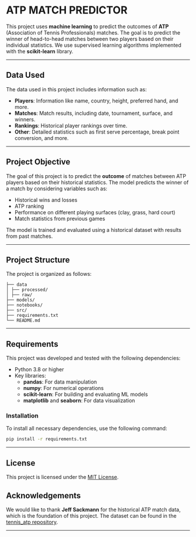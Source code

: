 # ATP MATCH PREDICTOR

This project uses **machine learning** to predict the outcomes of **ATP** (Association of Tennis Professionals) matches. The goal is to predict the winner of head-to-head matches between two players based on their individual statistics. We use supervised learning algorithms implemented with the **scikit-learn** library.

---

## Data Used

The data used in this project includes information such as:

- **Players**: Information like name, country, height, preferred hand, and more.
- **Matches**: Match results, including date, tournament, surface, and winners.
- **Rankings**: Historical player rankings over time.
- **Other**: Detailed statistics such as first serve percentage, break point conversion, and more.

---

## Project Objective

The goal of this project is to predict the **outcome** of matches between ATP players based on their historical statistics. The model predicts the winner of a match by considering variables such as:

- Historical wins and losses
- ATP ranking
- Performance on different playing surfaces (clay, grass, hard court)
- Match statistics from previous games

The model is trained and evaluated using a historical dataset with results from past matches.

---

## Project Structure

The project is organized as follows:

```
├── data
│ ├── processed/
│ ├── raw/
├── models/
├── notebooks/
├── src/
├── requirements.txt
└── README.md
```

---

## Requirements

This project was developed and tested with the following dependencies:

- Python 3.8 or higher
- Key libraries:
  - **pandas**: For data manipulation
  - **numpy**: For numerical operations
  - **scikit-learn**: For building and evaluating ML models
  - **matplotlib** and **seaborn**: For data visualization

### Installation

To install all necessary dependencies, use the following command:

```bash
pip install -r requirements.txt
```
---

## License

This project is licensed under the [MIT License](LICENSE).

## Acknowledgements

We would like to thank **Jeff Sackmann** for the historical ATP match data, which is the foundation of this project. The dataset can be found in the [tennis_atp repository](https://github.com/JeffSackmann/tennis_atp).

---